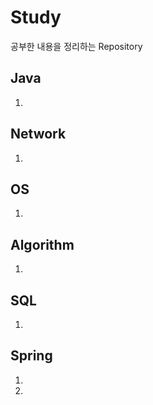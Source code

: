 # Study
공부한 내용을 정리하는 Repository



## Java

1. [JVM]: Java/JVM.md

   



## Network

1. 



## OS

1. 



## Algorithm

1. 



## SQL

1. 



## Spring

1. [JPA]: Java/SpringBoot_프로젝트에_JPA_적용하기.md

2. [Lombok]: Java/SpringBoot_프로젝트에_롬복(lombok)_적용하기.md



